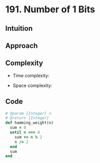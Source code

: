 # 191. Number of 1 Bits

## Intuition

## Approach
<!-- Describe your approach to solving the problem. -->

## Complexity

- Time complexity:
<!-- Add your time complexity here, e.g. $$O(n)$$ -->

- Space complexity:
<!-- Add your space complexity here, e.g. $$O(n)$$ -->

## Code

```ruby
# @param {Integer} n
# @return {Integer}
def hamming_weight(n)
  sum = 0
  until n === 0
    sum += n % 2
    n /= 2
  end
  sum
end
```
